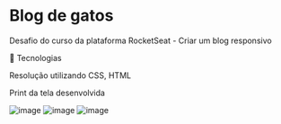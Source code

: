 # Blog de gatos

<p>Desafio do curso da plataforma RocketSeat - Criar um blog responsivo</p>

🚀 Tecnologias
<p>Resolução utilizando CSS, HTML</p>

<p>Print da tela desenvolvida</p>

![image](https://github.com/gabrielliosc/blog-gatos/assets/33656144/5ac46bb8-ab69-4988-9eba-381d707dc5c1)
![image](https://github.com/gabrielliosc/blog-gatos/assets/33656144/ed5a309e-02eb-4c72-a6ff-148bb7324f39)
![image](https://github.com/gabrielliosc/blog-gatos/assets/33656144/73f06594-debf-4618-89a4-4b948e8b0dac)

